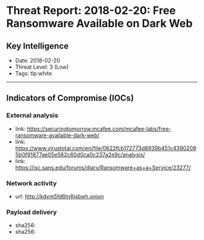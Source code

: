 # Threat Report: 2018-02-20: Free Ransomware Available on Dark Web


## Key Intelligence
* Date: 2018-02-20
* Threat Level: 3 (Low)
* Tags: tlp:white

---

## Indicators of Compromise (IOCs)
### External analysis
* link: https://securingtomorrow.mcafee.com/mcafee-labs/free-ransomware-available-dark-web/
* link: https://www.virustotal.com/en/file/0622fcb172773d8939b451c43902095b0f91877ae05e562c60d0ca0c237a2e9c/analysis/
* link: https://isc.sans.edu/forums/diary/Ransomware+as+a+Service/23277/

### Network activity
* url: http://kdvm5fd6tn6jsbwh.onion

### Payload delivery
* sha256: <sha256>
* sha256: <sha256>
